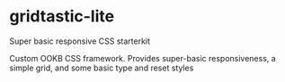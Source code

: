 # gridtastic-lite
Super basic responsive CSS starterkit

Custom OOKB CSS framework. Provides super-basic responsiveness, a simple grid, and some basic type and reset styles
